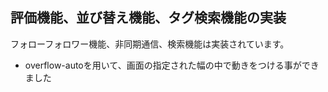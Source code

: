 ## 評価機能、並び替え機能、タグ検索機能の実装

フォローフォロワー機能、非同期通信、検索機能は実装されています。

* overflow-autoを用いて、画面の指定された幅の中で動きをつける事ができました
